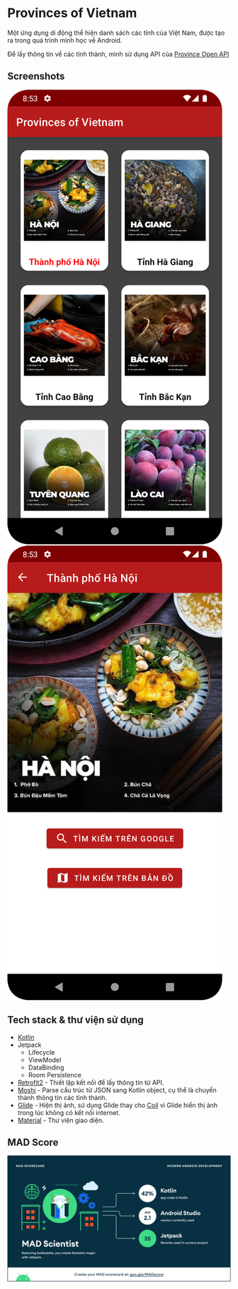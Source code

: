 # Provinces of Vietnam

Một ứng dụng di động thể hiện danh sách các tỉnh của Việt Nam, được tạo ra trong quá trình mình học về Android.

Để lấy thông tin về các tỉnh thành, mình sử dụng API của [Province Open API](https://provinces.open-api.vn/)

## Screenshots

<img src="images/overview.png"/>

<img src="images/province_detail.png"/>

## Tech stack & thư viện sử dụng

- [Kotlin]()
- Jetpack
    - Lifecycle
    - ViewModel
    - DataBinding
    - Room Persistence
- [Retrofit2](https://github.com/square/retrofit) - Thiết lập kết nối để lấy thông tin từ API.
- [Moshi](https://github.com/square/moshi/) - Parse cấu trúc từ JSON sang Kotlin object, cụ thể là chuyển thành thông tin các tỉnh thành.
- [Glide](https://github.com/bumptech/glide) - Hiện thị ảnh, sử dụng Glide thay cho [Coil](https://github.com/coil-kt/coil) vì Glide hiển thị ảnh trong lúc không có kết nối internet.
- [Material](https://www.material.io/) - Thư viện giao diện.

## MAD Score
<img src="images/mad_score.png"/>